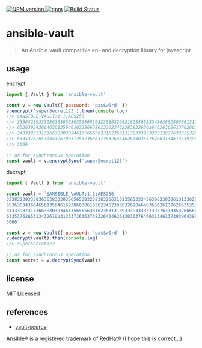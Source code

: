 [![NPM version](https://img.shields.io/npm/v/ansible-vault) ![npm](https://img.shields.io/npm/dm/ansible-vault)](https://www.npmjs.com/package/ansible-vault/)
[![Build Status](https://github.com/commenthol/ansible-vault/actions/workflows/ci.yml/badge.svg)](https://github.com/commenthol/ansible-vault/actions/workflows/ci.yml)

# ansible-vault

> An Ansible vault compatible en- and decryption library for javascript

## usage

encrypt

```js
import { Vault } from 'ansible-vault'

const v = new Vault({ password: 'pa$$w0rd' })
v.encrypt('superSecret123').then(console.log)
//> $ANSIBLE_VAULT;1.1;AES256
//> 33383239333036363833303565653032383832663162356533343630623030613133623032636566
//> 6536303436646561356461623866386133623462383832620a646363626137626635353462386430
//> 34333937313366383038346135656563316236313139333933383139376333353266666436316536
//> 6335376265313432610a313537363637383264646261303637646631346137393964386432313633
//> 3666

// or for synchronous operation
const vault = v.encryptSync('superSecret123')
```

decrypt

```js
import { Vault } from 'ansible-vault'

const vault = `$ANSIBLE_VAULT;1.1;AES256
33383239333036363833303565653032383832663162356533343630623030613133623032636566
6536303436646561356461623866386133623462383832620a646363626137626635353462386430
34333937313366383038346135656563316236313139333933383139376333353266666436316536
6335376265313432610a313537363637383264646261303637646631346137393964386432313633
3666`

const v = new Vault({ password: 'pa$$w0rd' })
v.decrypt(vault).then(console.log)
//> superSecret123

// or for synchronous operation
const secret = v.decryptSync(vault)
```

## license

MIT Licensed

## references

<!-- !ref -->

* [vault-source][vault-source]

<!-- ref! -->

[vault-source]: https://github.com/ansible/ansible/blob/devel/lib/ansible/parsing/vault/__init__.py

[Ansible®](https://docs.ansible.com/ansible/latest/dev_guide/style_guide/trademarks.html) is a registered trademark of [RedHat®](https://www.redhat.com/en) (I hope this is correct...)
